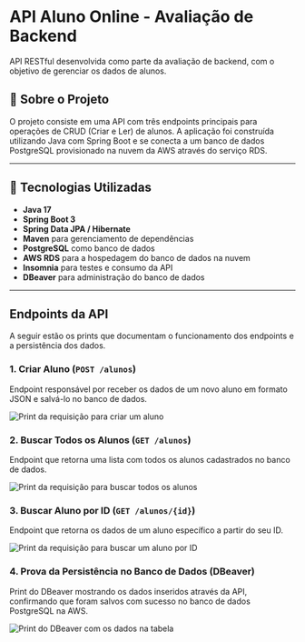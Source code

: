 # API Aluno Online - Avaliação de Backend

API RESTful desenvolvida como parte da avaliação de backend, com o objetivo de gerenciar os dados de alunos.

## 📜 Sobre o Projeto

O projeto consiste em uma API com três endpoints principais para operações de CRUD (Criar e Ler) de alunos. A aplicação foi construída utilizando Java com Spring Boot e se conecta a um banco de dados PostgreSQL provisionado na nuvem da AWS através do serviço RDS.

---

## 🚀 Tecnologias Utilizadas

* **Java 17**
* **Spring Boot 3**
* **Spring Data JPA / Hibernate**
* **Maven** para gerenciamento de dependências
* **PostgreSQL** como banco de dados
* **AWS RDS** para a hospedagem do banco de dados na nuvem
* **Insomnia** para testes e consumo da API
* **DBeaver** para administração do banco de dados

---

## Endpoints da API

A seguir estão os prints que documentam o funcionamento dos endpoints e a persistência dos dados.

### 1. Criar Aluno (`POST /alunos`)

Endpoint responsável por receber os dados de um novo aluno em formato JSON e salvá-lo no banco de dados.

![Print da requisição para criar um aluno](prints/print_1_criar_aluno.png)

### 2. Buscar Todos os Alunos (`GET /alunos`)

Endpoint que retorna uma lista com todos os alunos cadastrados no banco de dados.

![Print da requisição para buscar todos os alunos](prints/print_2_buscar_todos.png)

### 3. Buscar Aluno por ID (`GET /alunos/{id}`)

Endpoint que retorna os dados de um aluno específico a partir do seu ID.

![Print da requisição para buscar um aluno por ID](prints/print_3_buscar_por_id.png)

### 4. Prova da Persistência no Banco de Dados (DBeaver)

Print do DBeaver mostrando os dados inseridos através da API, confirmando que foram salvos com sucesso no banco de dados PostgreSQL na AWS.

![Print do DBeaver com os dados na tabela](prints/print_4_banco_de_dados.png)